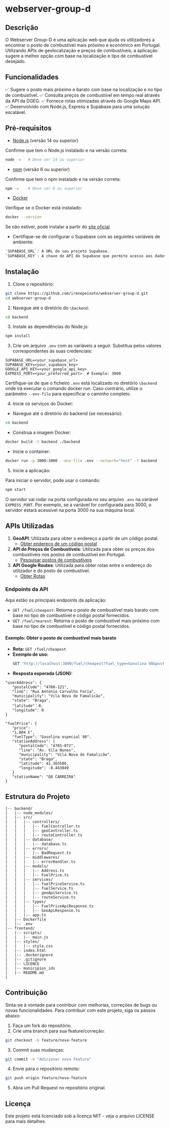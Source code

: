 # webserver-group-d

## Descrição

O Webserver Group-D é uma aplicação web que ajuda os utilizadores a encontrar o posto de combustível mais próximo e económico em Portugal. Utilizando APIs de geolocalização e preços de combustíveis, a aplicação sugere a melhor opção com base na localização e tipo de combustível desejado.

## Funcionalidades

✅ Sugere o posto mais próximo e barato com base na localização e no tipo de combustível.
✅ Consulta preços de combustível em tempo real através da API da DGEG.
✅ Fornece rotas otimizadas através do Google Maps API.
✅ Desenvolvido com Node.js, Express e Supabase para uma solução escalável.

## Pré-requisitos

- [Node.js](https://nodejs.org/) (versão 14 ou superior)

Confirme que tem o Node.js instalado e na versão correta:

```bash
node -v   # Deve ser 14 ou superior
```

- [npm](https://www.npmjs.com/) (versão 6 ou superior)

Confirme que tem o npm instalado e na versão correta:

```bash
npm -v    # Deve ser 6 ou superior
```

- [Docker](https://www.docker.com/)

Verifique se o Docker está instalado:

```bash
docker --version
```
Se não estiver, pode instalar a partir do [site oficial](https://www.docker.com/).

- Certifique-se de configurar o Supabase com as seguintes variáveis de ambiente:

```bash
`SUPABASE_URL`: A URL do seu projeto Supabase.
`SUPABASE_KEY`: A chave de API do Supabase que permite acesso aos dados.
```

## Instalação

1. Clone o repositório:

```bash
git clone https://github.com/irenepeixoto/webserver-group-d.git
cd webserver-group-d
```

2. Navegue até o diretório do `\backend`:

```bash
cd backend
```

3. Instale as dependências do Node.js:

```bash
npm install
```

3. Crie um arquivo `.env` com as variáveis a seguir. Substitua pelos valores correspondentes às suas credenciais:

```plaintext
SUPABASE_URL=<your_supabase_url>
SUPABASE_KEY=<your_supabase_key>
GOOGLE_API_KEY=<your_google_api_key>
EXPRESS_PORT=<your_preferred_port>  # Exemplo: 3000
```

Certifique-se de que o ficheiro `.env` está localizado no diretório `\backend` onde irá executar o comando docker run. Caso contrário, utilize o parâmetro `--env-file` para especificar o caminho completo.

4. Inicie os serviços do Docker:

- Navegue até o diretório do backend (se necessário):

```bash
cd backend
```

- Construa a imagem Docker:

```bash
docker build -t backend ./backend
```

- Inicie o container:

```bash
docker run -p 3000:3000 --env-file .env --network="host" -t backend
```

5. Inicie a aplicação:

Para iniciar o servidor, pode usar o comando:
```bash
npm start
```

O servidor vai rodar na porta configurada no seu arquivo `.env` na variável `EXPRESS_PORT`. Por exemplo, se a variável for configurada para 3000, o servidor estará acessível na porta 3000 na sua máquina local.
 

## APIs Utilizadas

1. **GeoAPI**: Utilizada para obter o endereço a partir de um código postal.
   - [Obter endereço de um código postal](https://geoapi.pt/?mapa=3)
2. **API de Preços de Combustíveis**: Utilizada para obter os preços dos combustíveis nos postos de combustível em Portugal.
   - [Pesquisar postos de combustíveis](https://precoscombustiveis.dgeg.gov.pt/api/PrecoComb/PesquisarPostos)
3. **API Google Routes**: Utilizada para obter rotas entre o endereço do utilizador e do posto de combustível.
   - [Obter Rotas](https://developers.google.com/maps/documentation/routes)

### Endpoints da API

Aqui estão os principais endpoints da aplicação:

- `GET /fuel/cheapest`: Retorna o posto de combustível mais barato com base no tipo de combustível e código postal fornecidos.
- `GET /fuel/nearest`: Retorna o posto de combustível mais próximo com base no tipo de combustível e código postal fornecidos.

#### **Exemplo: Obter o posto de combustível mais barato**
- **Rota:** `GET /fuel/cheapest`
- **Exemplo de uso:**
   ```bash
   GET "http://localhost:3000/fuel/cheapest?fuel_type=Gasolina 98&postalCode=4760-121"
   ```
- **Resposta esperada (JSON):**
```plaintext   
"userAddress": {
   "postalCode": "4760-121",
   "line": "Rua António Carvalho Faria",
   "municipality": "Vila Nova de Famalicão",
   "state": "Braga",
   "latitude"：0，
   "longitude": 0
}

"fuelPrice": {
   "price":
   "1,804 €",
   "fuelType": "Gasolina especial 98".
   "stationAddress": {
      "postalCode": "4765-072",
      "line": "Av. Vila Nunes",
      "municipality": "Vila Nova de Famalicão".
      "state": "Braga",
      "latitude": 41.365586,
      "longitude": -8.443049
   }
   "stationName": "Q8 CARREIRA"
}
```
   
## Estrutura do Projeto

```plaintext
|-- backend/
|   |-- node_modules/
|   |-- src/
|   |   |-- controllers/
|   |   |   |-- fuelController.ts
|   |   |   |-- geoController.ts
|   |   |   |-- routeController.ts
|   |   |-- database/
|   |   |   |-- database.ts
|   |   |-- errors/
|   |   |   |-- BadRequest.ts
|   |   |-- middlewares/
|   |   |   |-- errorHandler.ts
|   |   |-- models/
|   |   |   |-- Address.ts
|   |   |   |-- FuelPrice.ts
|   |   |-- services/
|   |   |   |-- fuelPriceService.ts
|   |   |   |-- fuelService.ts
|   |   |   |-- geoApiService.ts
|   |   |   |-- routeService.ts
|   |   |-- types/
|   |   |   |-- FuelPriceApiResponse.ts
|   |   |   |-- GeoApiResponse.ts
|   |   |-- app.ts
|   |-- Dockerfile
|   |-- .env
|-- frontend/
|   |-- scripts/
|   |   |-- main.js
|   |-- styles/
|   |   |-- style.css
|   |-- index.html
|   |-- .dockerignore
|   |-- .gitignore
|   |-- LICENCE
|   |-- municipios_ids
|   |-- README.md
|
```

## Contribuição

Sinta-se à vontade para contribuir com melhorias, correções de bugs ou novas funcionalidades. Para contribuir com este projeto, siga os passos abaixo:

1. Faça um fork do repositório.
2. Crie uma branch para sua feature/correção: 
```bash
git checkout -b feature/nova-feature
```
3. Commit suas mudanças: 
```bash
git commit -m "Adicionar nova feature"
```
4. Envie para o repositório remoto: 
```bash
git push origin feature/nova-feature
```
5. Abra um Pull Request no repositório original.

## Licença

Este projeto está licenciado sob a licença MIT - veja o arquivo LICENSE para mais detalhes.
